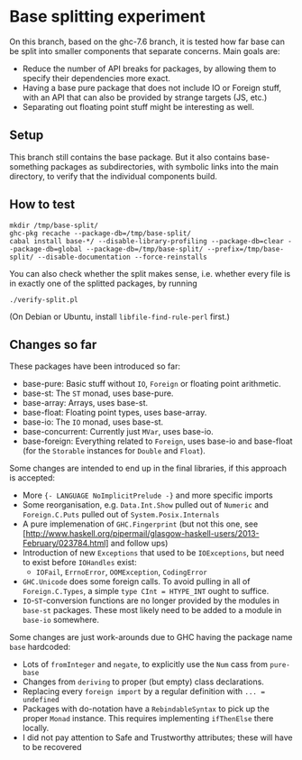 Base splitting experiment
=========================

On this branch, based on the ghc-7.6 branch, it is tested how far base can be
split into smaller components that separate concerns. Main goals are:
 
 * Reduce the number of API breaks for packages, by allowing them to specify their
   dependencies more exact.
 * Having a base pure package that does not include IO or Foreign stuff, with an API
   that can also be provided by strange targets (JS, etc.)
 * Separating out floating point stuff might be interesting as well.

Setup 
-----

This branch still contains the base package. But it also contains
base-something packages as subdirectories, with symbolic links into the main
directory, to verify that the individual components build.

How to test
-----------

    mkdir /tmp/base-split/ 
    ghc-pkg recache --package-db=/tmp/base-split/
    cabal install base-*/ --disable-library-profiling --package-db=clear --package-db=global --package-db=/tmp/base-split/ --prefix=/tmp/base-split/ --disable-documentation --force-reinstalls

You can also check whether the split makes sense, i.e. whether every file is in
exactly one of the splitted packages, by running

    ./verify-split.pl

(On Debian or Ubuntu, install `libfile-find-rule-perl` first.)


Changes so far
--------------

These packages have been introduced so far:

 * base-pure: Basic stuff without `IO`, `Foreign` or floating point arithmetic. 
 * base-st: The `ST` monad, uses base-pure.
 * base-array: Arrays, uses base-st.
 * base-float: Floating point types, uses base-array.
 * base-io: The `IO` monad, uses base-st.
 * base-concurrent: Currently just `MVar`, uses base-io.
 * base-foreign: Everything related to `Foreign`, uses base-io and base-float (for the `Storable` instances for `Double` and `Float`).

Some changes are intended to end up in the final libraries, if this approach is
accepted:

 * More `{- LANGUAGE NoImplicitPrelude -}` and more specific imports
 * Some reorganisation, e.g. `Data.Int.Show` pulled out of `Numeric` and `Foreign.C.Puts` pulled out of `System.Posix.Internals`
 * A pure implemenation of `GHC.Fingerprint` (but not this one, see [http://www.haskell.org/pipermail/glasgow-haskell-users/2013-February/023784.html] and follow ups)
 * Introduction of new `Exceptions` that used to be `IOExceptions`, but need to exist before `IOHandles` exist:
   * `IOFail`, `ErrnoError`, `OOMException`, `CodingError`
 * `GHC.Unicode` does some foreign calls. To avoid pulling in all of `Foreign.C.Types`, a simple `type CInt = HTYPE_INT` ought to suffice.
 * `IO`-`ST`-conversion functions are no longer provided by the modules in `base-st` packages. These most likely need to be added to a module in `base-io` somewhere.

Some changes are just work-arounds due to GHC having the package name `base` hardcoded:

 * Lots of `fromInteger` and `negate`, to explicitly use the `Num` cass from `pure-base`
 * Changes from `deriving` to proper (but empty) class declarations.
 * Replacing every `foreign import` by a regular definition with `... = undefined`
 * Packages with do-notation have a `RebindableSyntax` to pick up the proper `Monad` instance. This requires implementing `ifThenElse` there locally.
 * I did not pay attention to Safe and Trustworthy attributes; these will have to be recovered
